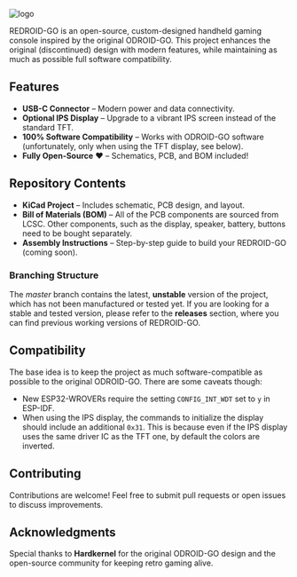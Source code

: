 
![logo](https://github.com/user-attachments/assets/940dbb1f-c628-4089-b30e-78433d526763)

REDROID-GO is an open-source, custom-designed handheld gaming console inspired by the original ODROID-GO. This project enhances the original (discontinued) design with modern features, while maintaining as much as possible full software compatibility.

## Features
- **USB-C Connector** – Modern power and data connectivity.
- **Optional IPS Display** – Upgrade to a vibrant IPS screen instead of the standard TFT.
- **100% Software Compatibility** – Works with ODROID-GO software (unfortunately, only when using the TFT display, see below).
- **Fully Open-Source** ❤️ – Schematics, PCB, and BOM included!

## Repository Contents
- **KiCad Project** – Includes schematic, PCB design, and layout.
- **Bill of Materials (BOM)** – All of the PCB components are sourced from LCSC. Other components, such as the display, speaker, battery, buttons need to be bought separately.
- **Assembly Instructions** – Step-by-step guide to build your REDROID-GO (coming soon).

### Branching Structure
The _master_ branch contains the latest, **unstable** version of the project, which has not been manufactured or tested yet. If you are looking for a stable and tested version, please refer to the **releases** section, where you can find previous working versions of REDROID-GO.

## Compatibility
The base idea is to keep the project as much software-compatible as possible to the original ODROID-GO. There are some caveats though:
- New ESP32-WROVERs require the setting `CONFIG_INT_WDT` set to `y` in ESP-IDF.
- When using the IPS display, the commands to initialize the display should include an additional `0x31`. This is because even if the IPS display uses the same driver IC as the TFT one, by default the colors are inverted.

## Contributing
Contributions are welcome! Feel free to submit pull requests or open issues to discuss improvements.

## Acknowledgments
Special thanks to **Hardkernel** for the original ODROID-GO design and the open-source community for keeping retro gaming alive.
